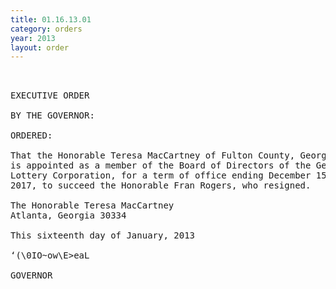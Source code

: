 ```yaml
---
title: 01.16.13.01
category: orders
year: 2013
layout: order
---
```


<pre> 

EXECUTIVE ORDER

BY THE GOVERNOR:

ORDERED:

That the Honorable Teresa MacCartney of Fulton County, Georgia,
is appointed as a member of the Board of Directors of the Georgia
Lottery Corporation, for a term of office ending December 15,
2017, to succeed the Honorable Fran Rogers, who resigned.

The Honorable Teresa MacCartney
Atlanta, Georgia 30334

This sixteenth day of January, 2013

‘(\0IO~ow\E>eaL

GOVERNOR

</pre>
